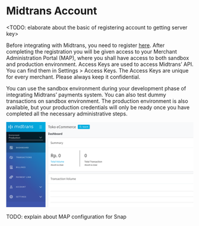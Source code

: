 # Midtrans Account

<TODO: elaborate about the basic of registering account to getting server key>

Before integrating with Midtrans, you need to register [here]([https://account.midtrans.com/register](https://account.midtrans.com/register)). After completing the registration you will be given access to your Merchant Administration Portal (MAP), where you shall have access to both sandbox and production environment. Access Keys are used to access Midtrans’ API. You can find them in Settings > Access Keys. The Access Keys are unique for every merchant. Please always keep it confidential.

You can use the sandbox environment during your development phase of integrating Midtrans’ payments system. You can also test dummy transactions on sandbox environment. The production environment is also available, but your production credentials will only be ready once you have completed all the necessary administrative steps.

![Production Merchant Dashboard](./../../asset/image/production-map.png)


TODO: explain about MAP configuration for Snap